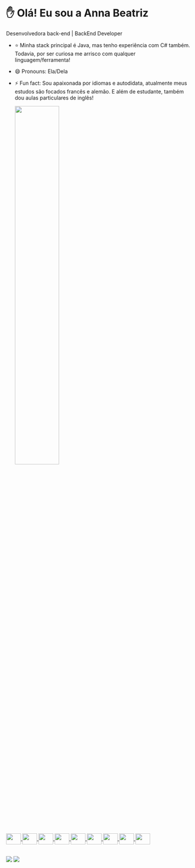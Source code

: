 # ✋ Olá! Eu sou a Anna Beatriz

Desenvolvedora back-end | BackEnd Developer

- ⭐ Minha stack principal é Java, mas tenho experiência com C# também. Todavia, por ser curiosa me arrisco com qualquer linguagem/ferramenta!  
- 😄 Pronouns: Ela/Dela
- ⚡ Fun fact: Sou apaixonada por idiomas e autodidata, atualmente meus estudos são focados francês e alemão. E além de estudante, também dou aulas particulares de inglês!

  <div>
  <a href="https://github.com/AnnaBea10">
  <img width="50%" src="https://github-readme-stats.vercel.app/api?username=AnnaBea10&show_icons=true&theme=dracula">

##

  <div> 
      <img align="center" height=30 width=40 src="https://cdn.jsdelivr.net/gh/devicons/devicon/icons/java/java-original.svg" />
      <img align="center" height=30 width=40 src="https://cdn.jsdelivr.net/gh/devicons/devicon/icons/csharp/csharp-original.svg" />
      <img align="center" height=30 width=40 src="https://cdn.jsdelivr.net/gh/devicons/devicon/icons/python/python-original.svg" />
      <img align="center" height=30 width=40 src="https://cdn.jsdelivr.net/gh/devicons/devicon@latest/icons/spring/spring-original.svg" />
      <img align="center" height=30 width=40 src="https://cdn.jsdelivr.net/gh/devicons/devicon@latest/icons/dotnetcore/dotnetcore-plain.svg" />
      <img align="center" height=30 width=40 src="https://cdn.jsdelivr.net/gh/devicons/devicon@latest/icons/fastapi/fastapi-plain.svg" />
      <img align="center" height=30 width=40 src="https://cdn.jsdelivr.net/gh/devicons/devicon@latest/icons/sqldeveloper/sqldeveloper-original.svg" />
      <img align="center" height=30 width=40 src="https://cdn.jsdelivr.net/gh/devicons/devicon@latest/icons/mongodb/mongodb-original-wordmark.svg" />
      <img align="center" height=30 width=40 src="https://cdn.jsdelivr.net/gh/devicons/devicon@latest/icons/pandas/pandas-original-wordmark.svg" />
  </div>

  ##

  <div>
    <a href="mailto: pereiradelima938@gmail.com"><img align="center" src="https://img.shields.io/badge/Gmail-D14836?style=for-the-badge&logo=gmail&logoColor=white"/></a>
    <a href="https://www.linkedin.com/in/anna-beatriz-lima-8a305a202/"><img align="center" src="https://img.shields.io/badge/LinkedIn-0077B5?style=for-the-badge&logo=linkedin&logoColor=white"/></a>
  </div>
